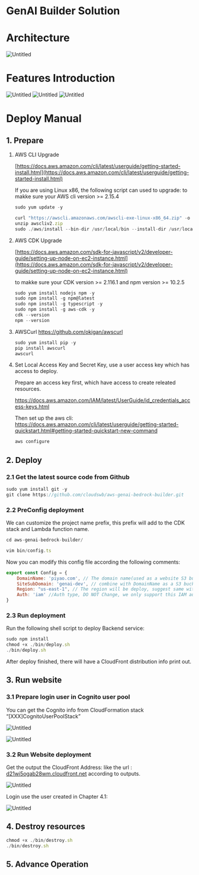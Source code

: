 # GenAI Builder Solution

# Architecture

![Untitled](readmefiles/Untitled.png)

# Features Introduction

![Untitled](readmefiles/snapshot1.gif)
![Untitled](readmefiles/snapshot2.gif)
![Untitled](readmefiles/snapshot3.gif)

# Deploy Manual

## 1. Prepare

1. AWS CLI Upgrade
    
    [https://docs.aws.amazon.com/cli/latest/userguide/getting-started-install.html](https://docs.aws.amazon.com/cli/latest/userguide/getting-started-install.html)

    If you are using Linux x86, the following script can used to upgrade:
    to makke sure your AWS cli version >= 2.15.4
    ```jsx
    sudo yum update -y

    curl "https://awscli.amazonaws.com/awscli-exe-linux-x86_64.zip" -o "awscliv2.zip"
    unzip awscliv2.zip
    sudo ./aws/install --bin-dir /usr/local/bin --install-dir /usr/local/aws-cli --update
    ```
2. AWS CDK Upgrade
    
    [https://docs.aws.amazon.com/sdk-for-javascript/v2/developer-guide/setting-up-node-on-ec2-instance.html](https://docs.aws.amazon.com/sdk-for-javascript/v2/developer-guide/setting-up-node-on-ec2-instance.html)

    to makke sure your CDK version >= 2.116.1 and npm version >= 10.2.5
    
    ```jsx
    sudo yum install nodejs npm -y
    sudo npm install -g npm@latest
    sudo npm install -g typescript -y
    sudo npm install -g aws-cdk -y
    cdk --version
    npm --version
    ```
3.  AWSCurl
    https://github.com/okigan/awscurl

    ```jsx
    sudo yum install pip -y
    pip install awscurl
    awscurl
    ```

4. Set Local Access Key and Secret Key, use a user access key which has access to deploy.
    
    Prepare an access key first, which have access to create releated resources.

    https://docs.aws.amazon.com/IAM/latest/UserGuide/id_credentials_access-keys.html

    Then set up the aws cli:
    https://docs.aws.amazon.com/cli/latest/userguide/getting-started-quickstart.html#getting-started-quickstart-new-command

    ```jsx
    aws configure
    ```
    


## 2. Deploy

### 2.1 Get the latest source code from Github

```jsx
sudo yum install git -y
git clone https://github.com/cloudswb/aws-genai-bedrock-builder.git
```

### 2.2 PreConfig deployment

We can customize the project name prefix, this prefix will add to the CDK stack and Lambda function name.

```jsx
cd aws-genai-bedrock-builder/
```

```jsx
vim bin/config.ts
```

Now you can modify this config file according the following comments:

```jsx
export const Config = {
    DomainName: 'piyao.com', // The domain name(used as a website S3 bucket with SiteSubDomain
    SiteSubDomain: 'genai-dev', // combine with DomainName as a S3 bucket name
    Region: "us-east-1", // The region will be deploy, suggest same with aws cli credentional setting.
    Auth: 'iam' //Auth type, DO NOT Change, we only support this IAM auth type currently.
}
```

### 2.3 Run deployment

Run the following shell script to deploy Backend service:

```jsx
sudo npm install
chmod +x ./bin/deploy.sh
./bin/deploy.sh
```

After deploy finished, there will have a CloudFront distribution info print out.


## 3. Run website

### 3.1 Prepare login user in Cognito user pool

You can get the Cognito info from CloudFormation stack “[XXX]CognitoUserPoolStack”

![Untitled](readmefiles/Untitled%204.png)

![Untitled](readmefiles/Untitled%205.png)



### 3.2 Run Website deployment

Get the output the CloudFront Address: like the url : [d21wi5ogab28wm.cloudfront.net](http://d21wi5ogab28wm.cloudfront.net/) according to outputs.

![Untitled](readmefiles/Untitled%207.png)

Login use the user created in Chapter 4.1:

![Untitled](readmefiles/Untitled%208.png)



## 4. Destroy resources
```jsx
chmod +x ./bin/destroy.sh
./bin/destroy.sh 
```

## 5. Advance Operation

<!-- ### 5.1 Change the project name to deploy multiple  -->